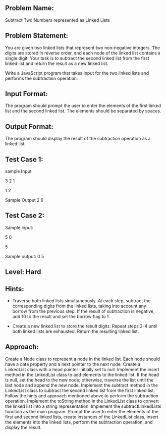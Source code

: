 ## Problem Name:
Subtract Two Numbers represented as Linked Lists

## Problem Statement:
You are given two linked lists that represent 
two non-negative integers. The digits are stored in 
reverse order, and each node of the linked list contains 
a single digit. Your task is to subtract the second 
linked list from the first linked list and return the result
 as a new linked list.

Write a JavaScript program that takes input for the 
two linked lists and performs the subtraction 
operation.


## Input Format:
The program should prompt the user to enter the
 elements of the first linked list and the second 
linked list. The elements should be separated 
by spaces.

## Output Format:
The program should display
the result of the subtraction
operation as a linked list.

## Test Case 1:
sample Input

3 2 1

1 2

Sample Output
2 9

## Test Case 2:
Sample input:

5 0

5

Sample output:
0 5

## Level: Hard

## Hints:
- Traverse both linked lists simultaneously.
At each step, subtract the corresponding digits from the 
linked lists, taking into account any borrow from the 
previous step.
If the result of subtraction is negative, add 10 to the result
and set the borrow flag to 1.

- Create a new linked list to store the 
result digits.
Repeat steps 2-4 until both linked lists are 
exhausted.
Return the resulting linked list.


## Approach:
Create a Node class to represent a node in the linked list. 
Each node should have a data property and a next pointer to the next node.
Create a LinkedList class with a head pointer initially set to null.
Implement the insert method in the LinkedList class to add 
elements to the linked list. If the head is null, set the head to the new node; 
otherwise, traverse the list until the last node and append the new node.
Implement the subtract method in the LinkedList class to subtract the 
second linked list from the first linked list. Follow the hints and approach 
mentioned above to perform the subtraction operation.
Implement the toString method in the LinkedList class to convert the linked 
list into a string representation.
Implement the subtractLinkedLists function as the main program. 
Prompt the user to enter the elements of the first and second linked lists, 
create instances of the LinkedList class, insert the elements into the linked lists, 
perform the subtraction operation, and display the result.
